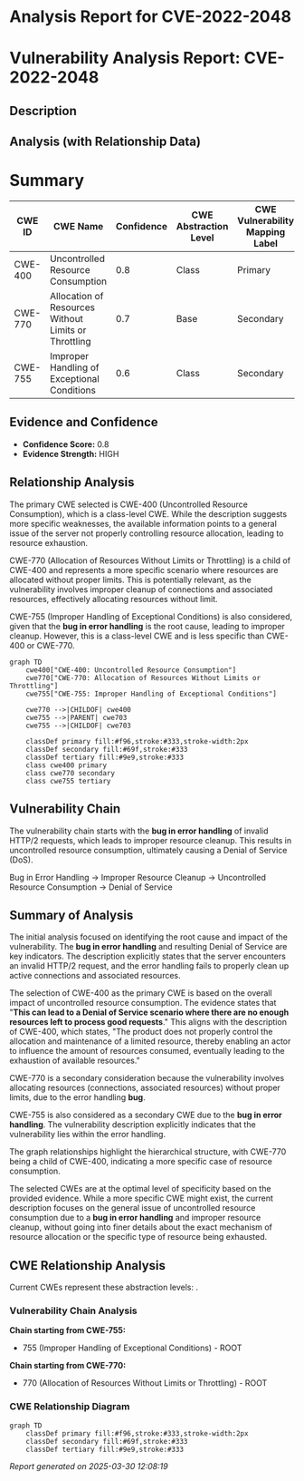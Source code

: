 # Analysis Report for CVE-2022-2048

# Vulnerability Analysis Report: CVE-2022-2048

## Description



## Analysis (with Relationship Data)

# Summary
| CWE ID | CWE Name | Confidence | CWE Abstraction Level | CWE Vulnerability Mapping Label | CWE-Vulnerability Mapping Notes |
|---|---|---|---|---|---|
| CWE-400 | Uncontrolled Resource Consumption | 0.8 | Class | Primary | Allowed-with-Review |
| CWE-770 | Allocation of Resources Without Limits or Throttling | 0.7 | Base | Secondary | Allowed |
| CWE-755 | Improper Handling of Exceptional Conditions | 0.6 | Class | Secondary | Discouraged |

## Evidence and Confidence

*   **Confidence Score:** 0.8
*   **Evidence Strength:** HIGH

## Relationship Analysis
The primary CWE selected is CWE-400 (Uncontrolled Resource Consumption), which is a class-level CWE. While the description suggests more specific weaknesses, the available information points to a general issue of the server not properly controlling resource allocation, leading to resource exhaustion.

CWE-770 (Allocation of Resources Without Limits or Throttling) is a child of CWE-400 and represents a more specific scenario where resources are allocated without proper limits. This is potentially relevant, as the vulnerability involves improper cleanup of connections and associated resources, effectively allocating resources without limit.

CWE-755 (Improper Handling of Exceptional Conditions) is also considered, given that the **bug in error handling** is the root cause, leading to improper cleanup. However, this is a class-level CWE and is less specific than CWE-400 or CWE-770.

```mermaid
graph TD
    cwe400["CWE-400: Uncontrolled Resource Consumption"]
    cwe770["CWE-770: Allocation of Resources Without Limits or Throttling"]
    cwe755["CWE-755: Improper Handling of Exceptional Conditions"]

    cwe770 -->|CHILDOF| cwe400
    cwe755 -->|PARENT| cwe703
    cwe755 -->|CHILDOF| cwe703

    classDef primary fill:#f96,stroke:#333,stroke-width:2px
    classDef secondary fill:#69f,stroke:#333
    classDef tertiary fill:#9e9,stroke:#333
    class cwe400 primary
    class cwe770 secondary
    class cwe755 tertiary
```

## Vulnerability Chain
The vulnerability chain starts with the **bug in error handling** of invalid HTTP/2 requests, which leads to improper resource cleanup. This results in uncontrolled resource consumption, ultimately causing a Denial of Service (DoS).

Bug in Error Handling -> Improper Resource Cleanup -> Uncontrolled Resource Consumption -> Denial of Service

## Summary of Analysis
The initial analysis focused on identifying the root cause and impact of the vulnerability. The **bug in error handling** and resulting Denial of Service are key indicators. The description explicitly states that the server encounters an invalid HTTP/2 request, and the error handling fails to properly clean up active connections and associated resources.

The selection of CWE-400 as the primary CWE is based on the overall impact of uncontrolled resource consumption. The evidence states that "**This can lead to a Denial of Service scenario where there are no enough resources left to process good requests**." This aligns with the description of CWE-400, which states, "The product does not properly control the allocation and maintenance of a limited resource, thereby enabling an actor to influence the amount of resources consumed, eventually leading to the exhaustion of available resources."

CWE-770 is a secondary consideration because the vulnerability involves allocating resources (connections, associated resources) without proper limits, due to the error handling **bug**.

CWE-755 is also considered as a secondary CWE due to the **bug in error handling**. The vulnerability description explicitly indicates that the vulnerability lies within the error handling.

The graph relationships highlight the hierarchical structure, with CWE-770 being a child of CWE-400, indicating a more specific case of resource consumption.

The selected CWEs are at the optimal level of specificity based on the provided evidence. While a more specific CWE might exist, the current description focuses on the general issue of uncontrolled resource consumption due to a **bug in error handling** and improper resource cleanup, without going into finer details about the exact mechanism of resource allocation or the specific type of resource being exhausted.


## CWE Relationship Analysis

Current CWEs represent these abstraction levels: .


### Vulnerability Chain Analysis

**Chain starting from CWE-755:**
- 755 (Improper Handling of Exceptional Conditions) - ROOT


**Chain starting from CWE-770:**
- 770 (Allocation of Resources Without Limits or Throttling) - ROOT



### CWE Relationship Diagram

```mermaid
graph TD
    classDef primary fill:#f96,stroke:#333,stroke-width:2px
    classDef secondary fill:#69f,stroke:#333
    classDef tertiary fill:#9e9,stroke:#333
```



*Report generated on 2025-03-30 12:08:19*
